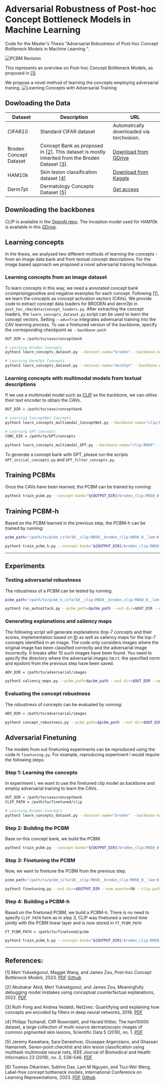 # Adversarial Robustness of Post-hoc Concept Bottleneck Models in Machine Learning

Code for the Master's Thesis "Adversarial Robustness of Post-hoc Concept Bottleneck Models in Machine Learning
". 

![PCBM Revision](https://github.com/MariaBulychev/Thesis_5/blob/master/pcbm_revision__3.png?raw=true "PCBM Revision Image")

This represents an overview on Post-hoc Concept Bottleneck Models, as proposed in [[1]](https://arxiv.org/pdf/2205.15480.pdf). 

We propose a novel method of learning the concepts employing adversarial traning. 
![Learning Concepts with Adversarial Training](https://github.com/MariaBulychev/Thesis_5/blob/master/adv_conc___.png?raw=true "PCBM Revision Image")

## Dowloading the Data 

| Dataset | Description | URL |
| ------- | ----------- | --- |
| CIFAR10 | Standard CIFAR dataset | Automatically downloaded via torchvision. |
| Broden Concept Dataset | Concept Bank as proposed in [[2]](https://arxiv.org/pdf/2106.12723.pdf). This dataset is mostly inherited from the Broden Dataset [[3]](https://arxiv.org/pdf/1801.03454.pdf). | [Download from GDrive](https://drive.google.com/file/d/1_yxGcveFcKetoB783H3iv3oiqXHYArT-/view?pli=1) |
| HAM10k | Skin lesion classification dataset [[4]](https://www.nature.com/articles/sdata2018161)  | [Download from Kaggle](https://www.kaggle.com/datasets/kmader/skin-cancer-mnist-ham10000) |
| Derm7pt | Dermatology Concepts Dataset [[5]](https://ieeexplore.ieee.org/document/8333693) | [Get access](https://derm.cs.sfu.ca/Welcome.html) | 

## Downloading the backbones

CLIP is available in the [OpenAI repo](https://github.com/openai/CLIP). The Inception model used for HAM10k is available in this [GDrive](https://drive.google.com/uc?id=1ToT8ifJ5lcWh8Ix19ifWlMcMz9UZXcmo).

## Learning concepts 

In the thesis, we analysed two different methods of learning the concepts - from an image data bank and from textual concept descriptions. For the image based approach we proposed a novel adversarial training technique.

### Learning concepts from an image dataset

To learn concepts in this way, we need a annotated concept bank ccomprisingpositive and negative examples for each concept. Following [[1]](https://arxiv.org/pdf/2205.15480.pdf), we learn the concepts as concept activation vectors (CAVs).
We provide code to extract concept data loaders for BRODEN and derm7pt in `post_hoc_cbm/data/concept_loaders.py`. After extracting the concept loaders, the `learn_concepts_dataset.py` script can be used to learn the concept vectors. Setting `--adv=True` integrates adversarial training into the CAV learning process. To use a finetuned version of the backbone, specify the corresponding checkpoint as `--backbone-path`

```bash
OUT_DIR = /path/to/save/conceptbank

# Learning Broden Concepts
python3 learn_concepts_dataset.py --dataset-name="broden" --backbone-name="clip:RN50" --C 0.001 0.01 0.1 1.0 10.0 --n-samples=50 --out-dir=$OUT_DIR

# Learning Derm7pt Concepts
python3 learn_concepts_dataset.py --dataset-name="derm7pt" --backbone-name="ham10000_inception" --C 0.001 0.01 0.1 1.0 10.0 --n-samples=50 --out-dir=$OUT_DIR
```

### Learning concepts with multimodal models from textual descriptions 

If we use a multimodal model such as [CLIP](https://arxiv.org/pdf/2103.00020.pdf) as the backbone, we can utilise their text encoder to obtain the CAVs. 

```bash
OUT_DIR = /path/to/save/conceptbank

# Learning ConceptNet Concepts
python3 learn_concepts_multimodal_ConceptNet.py --backbone-name="clip:RN50" --out-dir=$OUT_DIR --recurse=1

# Learning GPT Concepts
CONC_DIR = /path/to/GPT/concepts

python3 learn_concepts_multimodal_GPT.py --backbone-name="clip:RN50" --out-dir=$OUT_DIR --concept-file-path=$CONC_DIR --recurse=1
```

To generate a concept bank with GPT, please run the scripts `GPT_initial_concepts.py` and `GPT_filter_concepts.py`. 

## Training PCBMs

Once the CAVs have been learned, the PCBM can be trained by running:

```bash
python3 train_pcbm.py --concept-bank="${OUTPUT_DIR}/broden_clip:RN50_0.1_50.pkl" --dataset="cifar10" --backbone-name="clip:RN50" --out-dir=$OUTPUT_DIR --lam=2e-4
```

## Training PCBM-h

Based on the PCBM learned in the previous step, the PCBM-h can be trained by running: 

```bash
pcbm_path="/path/to/pcbm_cifar10__clip:RN50__broden_clip:RN50_0__lam:0.0002__alpha:0.99__seed:42.ckpt"

python3 train_pcbm_h.py --concept-bank="${OUTPUT_DIR}/broden_clip:RN50_0.1_50.pkl" --pcbm-path=$pcbm_path --out-dir=$OUTPUT_DIR --lam=2e-4 --dataset="cifar10"
```
---

## Experiments 

### Testing adversarial robustness 

The robustness of a PCBM can be tested by running:

```bash
pcbm_path="/path/to/pcbm_h_cifar10__clip:RN50__broden_clip:RN50_0__lam:0.0002__alpha:0.99__seed:42.ckpt"

python3 run_autoattack.py --pcbm_path=$pcbm_path --out-dir=$OUT_DIR --eps=0.001 --norm='Linf'
```

### Generating explanations and saliency maps  

The following script will generate explanations (top-7 concepts and their scores, implementation based on [6](https://arxiv.org/pdf/2304.06129.pdf)) as well as saliency maps for the top-7 concepts identified in an image. The code only considers images where the original image has been classified correctly and the adversarial image incorrectly. It breaks after 10 such images have been found. You need to specify the directory where the adversarial images (w.r.t. the specified norm and epsilon) from the previous step have been saved. 

```bash
ADV_DIR = /path/to/adversarial/images

python3 saliency_maps.py --pcbm_path=$pcbm_path --out-dir=$OUT_DIR --eps=0.001 --norm='Linf' --adv-dir=$ADV_DIR
```

### Evaluating the concept robustness

The robustness of concepts can be evaluated by running:

```bash
ADV_DIR = /path/to/adversarial/images

python3 concept_robustness.py --pcbm_path=$pcbm_path --out-dir=$OUT_DIR --eps=0.001 --norm='Linf' --adv-dir=$ADV_DIR
```

## Adversarial Finetuning

The models from out finetuning experiments can be reproduced using the code in `finetuning.py`. For example, reproducing experiment i would require the following steps:

### Step 1: Learning the concepts 
In experiment i, we want to use the finetuned clip model as backbone and employ adversarial training to learn the CAVs. 

```bash
OUT_DIR = /path/to/save/conceptbank
CLIP_PATH = /path/to/finetuned/clip

# Learning Broden Concepts
python3 learn_concepts_dataset.py --dataset-name="broden" --backbone-name="clip:RN50" --backbone-path=$CLIP_PATH --C 0.001 0.01 0.1 1.0 10.0 --n-samples=50 --out-dir=$OUT_DIR --adv-conc=True
```

### Step 2: Building the PCBM
Base on this concept bank, we build the PCBM.

```bash
python3 train_pcbm.py --concept-bank="${OUTPUT_DIR}/broden_clip:RN50_0.1_50.pkl" --dataset="cifar10" --backbone-name="clip:RN50" --finetuned-clip-path=$CLIP_PATH --out-dir=$OUTPUT_DIR --lam=2e-4
```

### Step 3: Finetuning the PCBM
Now, we want to finetune the PCBM from the previous step.
```bash
pcbm_path="/path/to/pcbm_cifar10__clip:RN50__broden_clip:RN50_0__lam:0.0002__alpha:0.99__seed:42.ckpt"

python3 finetuning.py --out-dir=$OUTPUT_DIR --num_epochs=50 --clip-path=$CLIP_PATH --pcbm-path=$pcbm_path
```

### Step 4: Building a PCBM-h
Based on the finetuned PCBM, we build a PCBM-h. There is no need to specify `CLIP_PATH` here as in step 3, CLIP was finetuned a second time jointly with the PCBM linear layer and is now stored in `FT_PCBM_PATH`

```bash
FT_PCBM_PATH = /path/to/finetuned/pcbm

python3 train_pcbm_h.py --concept-bank="${OUTPUT_DIR}/broden_clip:RN50_0.1_50.pkl" --pcbm-path=$pcbm_path --finetuning-path=$FT_PCBM_PATH --out-dir=$OUTPUT_DIR --lam=2e-4 --dataset="cifar10"
```

---
## References:
<a id="ref1">[1]</a> Mert Yuksekgonul, Maggie Wang, and James Zou, *Post-hoc Concept Bottleneck Models*, 2023. [PDF](https://arxiv.org/pdf/2205.15480.pdf) [Github](https://github.com/mertyg/post-hoc-cbm)

<a id="ref1">[2]</a> Abubakar Abid, Mert Yuksekgonul, and James Zou, Meaningfully debugging model mistakes using conceptual counterfactual explanations, 2022. [PDF](https://arxiv.org/pdf/2106.12723.pdf)

<a id="ref1">[3]</a> Ruth Fong and Andrea Vedaldi, Net2vec: Quantifying and explaining how concepts are encoded by filters in deep neural networks, 2018. [PDF](https://arxiv.org/pdf/1801.03454.pdf)

<a id="ref1">[4]</a> Philipp Tschandl, Cliff Rosendahl, and Harald Kittler, The ham10000 dataset, a large collection of multi-source dermatoscopic images of common pigmented skin lesions, Scientific Data 5 (2018), no. 1. [PDF](https://www.nature.com/articles/sdata2018161)

<a id="ref1">[5]</a> Jeremy Kawahara, Sara Daneshvar, Giuseppe Argenziano, and Ghassan Hamarneh, Seven-point checklist and skin lesion classification using multitask multimodal neural nets, IEEE
Journal of Biomedical and Health Informatics 23 (2019), no. 2, 538–546. [PDF](https://ieeexplore.ieee.org/document/8333693)

<a id="ref1">[6]</a> Tuomas Oikarinen, Subhro Das, Lam M Nguyen, and Tsui-Wei Weng, Label-free concept bottleneck models, International Conference on Learning Representations, 2023. [PDF](https://arxiv.org/pdf/2304.06129.pdf) [Github](https://github.com/Trustworthy-ML-Lab/Label-free-CBM)

